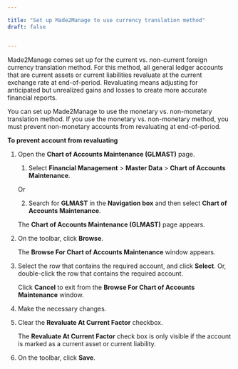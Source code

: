 ```yaml
---

title: "Set up Made2Manage to use currency translation method"
draft: false


---
```


Made2Manage comes set up for the current vs. non-current foreign currency translation method. For this method, all general ledger accounts that are current assets or current liabilities revaluate at the current exchange rate at end-of-period. Revaluating means adjusting for anticipated but unrealized gains and losses to create more accurate financial reports.

You can set up Made2Manage to use the monetary vs. non-monetary translation method. If you use the monetary vs. non-monetary method, you must prevent non-monetary accounts from revaluating at end-of-period.

**To prevent account from revaluating**

1.  Open the **Chart of Accounts Maintenance (GLMAST)** page.

    1.  Select **Financial Management** \> **Master Data** \> **Chart of Accounts Maintenance**.

    Or

    2.  Search for **GLMAST** in the **Navigation box** and then select **Chart of Accounts Maintenance**.

       The **Chart of Accounts Maintenance (GLMAST)** page appears.

2.  On the toolbar, click **Browse**.

    The **Browse For Chart of Accounts Maintenance** window appears.

3.  Select the row that contains the required account, and click **Select**. Or, double-click the row that contains the required account.

    Click **Cancel** to exit from the **Browse For Chart of Accounts Maintenance** window.

4.  Make the necessary changes.

5.  Clear the **Revaluate At Current Factor** checkbox.

    The **Revaluate At Current Factor** check box is only visible if the account is marked as a current asset or current liability. 

6.  On the toolbar, click **Save**.